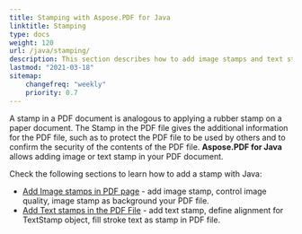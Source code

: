 ```yaml
---
title: Stamping with Aspose.PDF for Java
linktitle: Stamping
type: docs
weight: 120
url: /java/stamping/
description: This section describes how to add image stamps and text stamps to a PDF page.
lastmod: "2021-03-18"
sitemap:
    changefreq: "weekly"
    priority: 0.7
---
```


A stamp in a PDF document is analogous to applying a rubber stamp on a paper document.
The Stamp in the PDF file gives the additional information for the PDF file, such as to protect the PDF file to be used by others and to confirm the security of the contents of the PDF file. **Aspose.PDF for Java** allows adding image or text stamp in your PDF document.

Check the following sections to learn how to add a stamp with Java:

- [Add Image stamps in PDF page](/pdf/java/image-stamps-in-pdf-page/) - add image stamp, control image quality, image stamp as background your PDF file.
- [Add Text stamps in the PDF File](/pdf/java/text-stamps-in-the-pdf-file/) - add text stamp, define alignment for TextStamp object, fill stroke text as stamp in PDF file.


